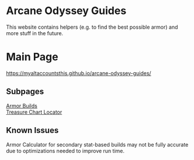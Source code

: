 # Arcane Odyssey Guides
This website contains helpers (e.g. to find the best possible armor) and more stuff in the future.

# Main Page
https://myaltaccountsthis.github.io/arcane-odyssey-guides/

## Subpages
[Armor Builds](https://myaltaccountsthis.github.io/arcane-odyssey-guides/armor)\
[Treasure Chart Locator](https://myaltaccountsthis.github.io/arcane-odyssey-guides/treasure)

## Known Issues
Armor Calculator for secondary stat-based builds may not be fully accurate due to optimizations needed to improve run time.
